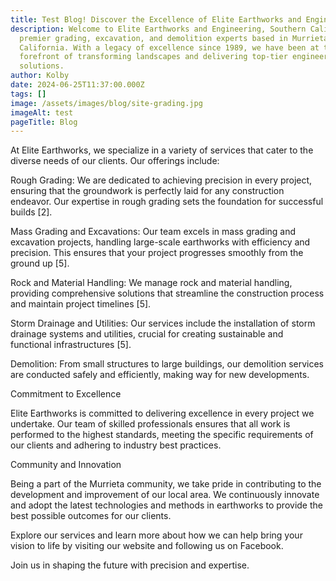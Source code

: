 ```yaml
---
title: Test Blog! Discover the Excellence of Elite Earthworks and Engineering
description: Welcome to Elite Earthworks and Engineering, Southern California's
  premier grading, excavation, and demolition experts based in Murrieta,
  California. With a legacy of excellence since 1989, we have been at the
  forefront of transforming landscapes and delivering top-tier engineering
  solutions.
author: Kolby
date: 2024-06-25T11:37:00.000Z
tags: []
image: /assets/images/blog/site-grading.jpg
imageAlt: test
pageTitle: Blog
---
```

At Elite Earthworks, we specialize in a variety of services that cater to the diverse needs of our clients. Our offerings include:



Rough Grading: We are dedicated to achieving precision in every project, ensuring that the groundwork is perfectly laid for any construction endeavor. Our expertise in rough grading sets the foundation for successful builds \[2].



Mass Grading and Excavations: Our team excels in mass grading and excavation projects, handling large-scale earthworks with efficiency and precision. This ensures that your project progresses smoothly from the ground up \[5].



Rock and Material Handling: We manage rock and material handling, providing comprehensive solutions that streamline the construction process and maintain project timelines \[5].



Storm Drainage and Utilities: Our services include the installation of storm drainage systems and utilities, crucial for creating sustainable and functional infrastructures \[5].



Demolition: From small structures to large buildings, our demolition services are conducted safely and efficiently, making way for new developments.



Commitment to Excellence

Elite Earthworks is committed to delivering excellence in every project we undertake. Our team of skilled professionals ensures that all work is performed to the highest standards, meeting the specific requirements of our clients and adhering to industry best practices.



Community and Innovation

Being a part of the Murrieta community, we take pride in contributing to the development and improvement of our local area. We continuously innovate and adopt the latest technologies and methods in earthworks to provide the best possible outcomes for our clients.



Explore our services and learn more about how we can help bring your vision to life by visiting our website and following us on Facebook.



Join us in shaping the future with precision and expertise.
